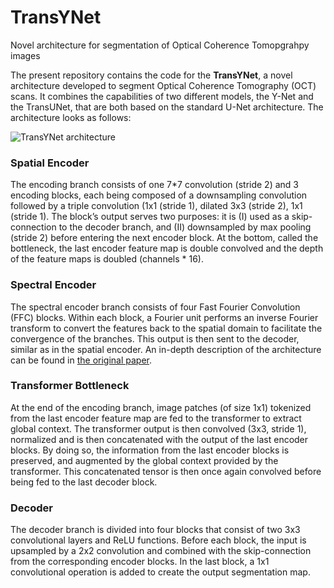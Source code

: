 # TransYNet
Novel architecture for segmentation of Optical Coherence Tomopgrahpy images

The present repository contains the code for the **TransYNet**, a novel architecture developed to segment Optical Coherence Tomography (OCT) scans. It combines the capabilities of two different models, the Y-Net and the TransUNet, that are both based on the standard U-Net architecture. The architecture looks as follows: 

![TransYNet architecture](/images/TransYNet_architecture.jpg "TransYNet architecture")

### Spatial Encoder
The  encoding branch consists of one 7*7 convolution (stride 2) and 3 encoding blocks, each being composed of a downsampling convolution followed by a triple convolution (1x1 (stride 1), dilated 3x3 (stride 2), 1x1 (stride 1). The block’s output serves two purposes: it is (I) used as a skip-connection to the decoder branch, and (II) downsampled by max pooling (stride 2) before entering the next encoder block. At the bottom, called the bottleneck, the last encoder feature map is double convolved and the depth of the feature maps is doubled (channels * 16). 

### Spectral Encoder
The spectral encoder branch consists of four Fast Fourier Convolution (FFC) blocks. Within each block, a Fourier unit performs an inverse Fourier transform to convert the features back to the spatial domain to facilitate the convergence of the branches. This output is then sent to the decoder, similar as in the spatial encoder. An in-depth description of the architecture can be found in [the original paper](https://arxiv.org/abs/2204.07613).

### Transformer Bottleneck
At the end of the encoding branch, image patches (of size 1x1) tokenized from the last encoder feature map are fed to the transformer to extract global context. The transformer output is then convolved (3x3, stride 1), normalized and is then concatenated with the output of the last encoder blocks. By doing so, the information from the last encoder blocks is preserved, and augmented by the global context provided by the transformer. This concatenated tensor is then once again convolved before being fed to the last decoder block.

### Decoder
The decoder branch is divided into four blocks that consist of two 3x3 convolutional layers and ReLU functions. Before each block, the input is upsampled by a 2x2 convolution and combined with the skip-connection from the corresponding encoder blocks. In the last block, a 1x1 convolutional operation is added to create the output segmentation map.

